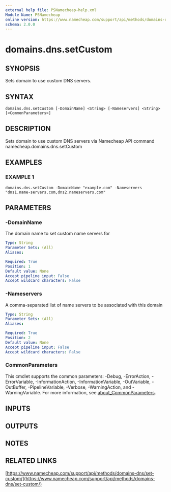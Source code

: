 ```yaml
---
external help file: PSNamecheap-help.xml
Module Name: PSNamecheap
online version: https://www.namecheap.com/support/api/methods/domains-dns/set-custom/
schema: 2.0.0
---
```


# domains.dns.setCustom

## SYNOPSIS
Sets domain to use custom DNS servers.

## SYNTAX

```
domains.dns.setCustom [-DomainName] <String> [-Nameservers] <String> [<CommonParameters>]
```

## DESCRIPTION
Sets domain to use custom DNS servers via Namecheap API command namecheap.domains.dns.setCustom

## EXAMPLES

### EXAMPLE 1
```
domains.dns.setCustom -DomainName "example.com" -Nameservers "dns1.name-servers.com,dns2.nameservers.com"
```

## PARAMETERS

### -DomainName
The domain name to set custom name servers for

```yaml
Type: String
Parameter Sets: (All)
Aliases:

Required: True
Position: 1
Default value: None
Accept pipeline input: False
Accept wildcard characters: False
```

### -Nameservers
A comma-separated list of name servers to be associated with this domain

```yaml
Type: String
Parameter Sets: (All)
Aliases:

Required: True
Position: 2
Default value: None
Accept pipeline input: False
Accept wildcard characters: False
```

### CommonParameters
This cmdlet supports the common parameters: -Debug, -ErrorAction, -ErrorVariable, -InformationAction, -InformationVariable, -OutVariable, -OutBuffer, -PipelineVariable, -Verbose, -WarningAction, and -WarningVariable. For more information, see [about_CommonParameters](http://go.microsoft.com/fwlink/?LinkID=113216).

## INPUTS

## OUTPUTS

## NOTES

## RELATED LINKS

[https://www.namecheap.com/support/api/methods/domains-dns/set-custom/](https://www.namecheap.com/support/api/methods/domains-dns/set-custom/)

